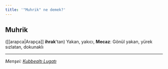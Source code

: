 ```yaml
---
title: '"Muhrik" ne demek?'
---
```


## Muhrik
([[arapca|Arapça]] **ihrak**'tan) Yakan, yakıcı, **Mecaz**: Gönül yakan, yürek sızlatan, dokunaklı

---
*Menşei: [Kubbealtı Lugatı](https://www.lugatim.com/s/Muhrik)*